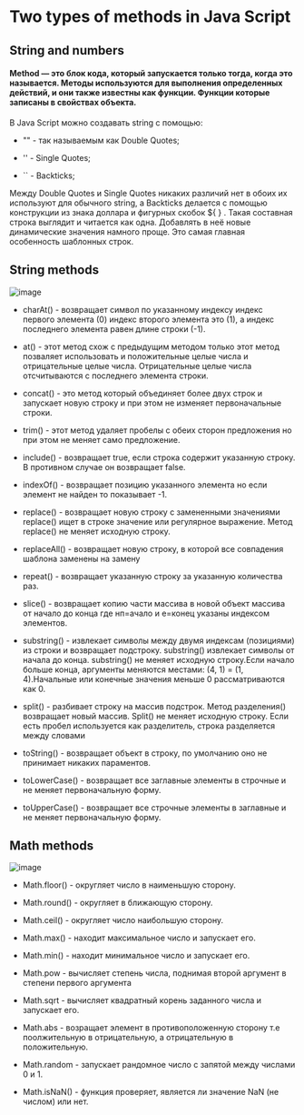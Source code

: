 # Two types of methods in Java Script
## String and numbers 
#### Method — это блок кода, который запускается только тогда, когда это называется. Методы используются для выполнения определенных действий, и они также известны как функции. Функции которые записаны в свойствах объекта.
 В Java Script можно создавать string с помощью:

- "" - так называемым как Double Quotes;

- '' - Single Quotes;

- `` - Backticks;

 Между Double Quotes и Single Quotes никаких различий нет в обоих их используют для обычного string, а Backticks делается с помощью конструкции из знака доллара и фигурных скобок ${ } . Такая составная строка выглядит и читается как одна. Добавлять в неё новые динамические значения намного проще. Это самая главная особенность шаблонных строк.

 ## String methods

![image](https://github.com/Fromtj/Methods-in-JS/assets/172077336/afa9f517-a373-4223-903e-8ccd44a9d434)


- charAt() - возвращает символ  по указанному индексу 
индекс первого элемента (0) индекс второго элемента это (1), а индекс последнего элемента равен длине строки (-1).

- at() - этот метод схож с предыдущим методом только этот метод позваляет  использовать и положительные целые числа и отрицательные целые числа. Отрицательные целые числа отсчитываются с последнего элемента строки.

- concat() -  это метод который объединяет более двух строк и запускает новую строку и при этом не изменяет первоначальные строки.

- trim() - этот метод удаляет пробелы с обеих сторон предложения но при этом не меняет само предложение.

- include() - возвращает true, если строка содержит указанную строку. В противном случае он возвращает false. 

- indexOf() - возвращает позицию указанного элемента но если элемент не найден то показывает -1.

- replace() - возвращает новую строку с замененными значениями replace() ищет в строке значение или регулярное выражение.
Метод replace() не меняет исходную строку.

- replaceAll() - возвращает новую строку, в которой все совпадения шаблона заменены на замену

- repeat() - возвращает указанную строку за указанную количества раз.

- slice() - возвращает копию части массива в новой объект массива от начало до конца где нп=ачало и е=конец указаны индексом элементов.

- substring() - извлекает символы между двумя индексам (позициями) из строки и возвращает подстроку.
substring() извлекает символы от начала до конца. substring() не меняет исходную строку.Если начало больше конца, аргументы меняются местами: (4, 1) = (1, 4).Начальные или конечные значения меньше 0 рассматриваются как 0.

- split() - разбивает строку на массив подстрок. Метод разделения() возвращает новый массив. Split() не меняет исходную строку. Если есть пробел используется как разделитель, строка разделяется между словами

- toString() - возвращает объект в строку, по умолчанию оно не принимает никаких параментов.

- toLowerCase() - возвращает все заглавные элементы в строчные и не меняет первоначальную форму.

- toUpperCase() - возвращает все строчные элементы в заглавные и не меняет первоначальную форму.

 ## Math methods

![image](https://github.com/Fromtj/Methods-in-JS/assets/172077336/093f6157-9135-4883-9cce-8c16ffd46554)


 - Math.floor() - округляет число в наименьшую сторону.

 - Math.round() - округляет в ближающую сторону.

 - Math.ceil() - округляет число наибольшую сторону.

 - Math.max() - находит максимальное число и запускает его.

 - Math.min() - находит минимальное число и запускает его.

 - Math.pow - вычисляет степень числа, поднимая второй аргумент в степени первого аргумента

 - Math.sqrt - вычисляет квадратный корень заданного числа и запускает его.

 - Math.abs - возращает элемент в противоположенную сторону т.е поолжительную в отрицательную, а отрицательную в положительную.

 - Math.random - запускает рандомное число с запятой между числами 0 и 1.

 - Math.isNaN() - функция проверяет, является ли значение NaN (не числом) или нет.
